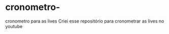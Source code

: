 # cronometro-
cronometro para as lives
Criei esse repositório para cronometrar as lives no youtube 
